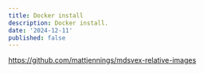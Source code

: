 ```yaml
---
title: Docker install
description: Docker install.
date: '2024-12-11'
published: false
---
```


<https://github.com/mattjennings/mdsvex-relative-images>
